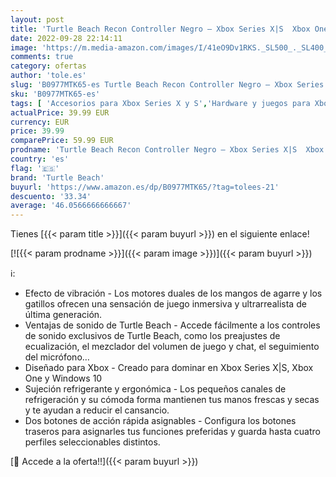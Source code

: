 ```yaml
---
layout: post
title: 'Turtle Beach Recon Controller Negro – Xbox Series X|S  Xbox One y PC'
date: 2022-09-28 22:14:11
image: 'https://m.media-amazon.com/images/I/41eO9Dv1RKS._SL500_._SL400_.jpg'
comments: true
category: ofertas
author: 'tole.es'
slug: 'B0977MTK65-es Turtle Beach Recon Controller Negro – Xbox Series X|S Xbox...'
sku: 'B0977MTK65-es'
tags: [ 'Accesorios para Xbox Series X y S','Hardware y juegos para Xbox One','Hardware y juegos para Xbox Series X y S','Mandos y controles para Xbox Series X y S','Videojuegos','turtle beach','xbox','🇪🇸', ]
actualPrice: 39.99 EUR
currency: EUR
price: 39.99
comparePrice: 59.99 EUR
prodname: 'Turtle Beach Recon Controller Negro – Xbox Series X|S  Xbox One y PC'
country: 'es'
flag: '🇪🇸'
brand: 'Turtle Beach'
buyurl: 'https://www.amazon.es/dp/B0977MTK65/?tag=tolees-21'
descuento: '33.34'
average: '46.0566666666667'
---
```


Tienes [{{< param title >}}]({{< param buyurl >}}) en el siguiente enlace!

[![{{< param prodname >}}]({{< param image >}})]({{< param buyurl >}})

ℹ️:

- Efecto de vibración - Los motores duales de los mangos de agarre y los gatillos ofrecen una sensación de juego inmersiva y ultrarrealista de última generación.
- Ventajas de sonido de Turtle Beach - Accede fácilmente a los controles de sonido exclusivos de Turtle Beach, como los preajustes de ecualización, el mezclador del volumen de juego y chat, el seguimiento del micrófono…
- Diseñado para Xbox - Creado para dominar en Xbox Series X|S, Xbox One y Windows 10
- Sujeción refrigerante y ergonómica - Los pequeños canales de refrigeración y su cómoda forma mantienen tus manos frescas y secas y te ayudan a reducir el cansancio.
- Dos botones de acción rápida asignables - Configura los botones traseros para asignarles tus funciones preferidas y guarda hasta cuatro perfiles seleccionables distintos.

[🛒 Accede a la oferta!!]({{< param buyurl >}})
